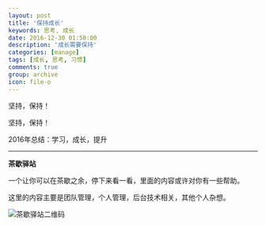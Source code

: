 ```yaml
---
layout: post
title: '保持成长'
keywords: 思考, 成长
date: 2016-12-30 01:50:00
description: '成长需要保持'
categories: [manage]
tags: [成长, 思考, 习惯]
comments: true
group: archive
icon: file-o
---
```


坚持，保持！

<!--more-->

坚持，保持！

2016年总结：学习，成长，提升


----

**茶歇驿站**

一个让你可以在茶歇之余，停下来看一看，里面的内容或许对你有一些帮助。

这里的内容主要是团队管理，个人管理，后台技术相关，其他个人杂想。

![茶歇驿站二维码](http://ww4.sinaimg.cn/large/824dcde4gw1f358o5j022j20by0bywf8.jpg)


